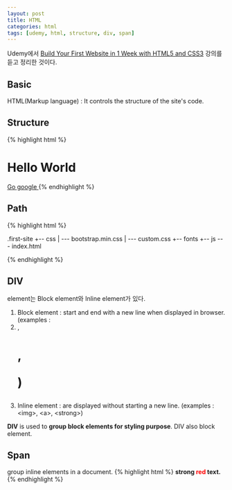 ```yaml
---
layout: post
title: HTML
categories: html
tags: [udemy, html, structure, div, span]
---
```

<div class="message">Udemy에서 <a href="https://www.udemy.com/build-your-first-website-in-1-week/">Build Your First Website in 1 Week with HTML5 and CSS3</a> 강의를 듣고 정리한 것이다.</div>


## Basic
HTML(Markup language) : It controls the structure of the site's code. 

## Structure
{% highlight html %}
<!DOCTYPE html>
<html>
	<!-- <head></head> section is background info,
	 include behind the scenes info -->
	<head>
		<title> My Blog </title>
	</head>
	<!-- <body></body> section is everything
	 you see on the screen -->
	<body>
		<h1> Hello World </h1>
		<!-- h1 : element
		<h1> : opening tag
		</h1> : closing tag -->
		<a href="http://google.com"> Go google </a>
		<!-- href : attributes,
		always defined name/value pair -->
	</body>
</html>
{% endhighlight %}

## Path
{% highlight html %}
<!-- folder directory -->
.first-site
+-- css
|	--- bootstrap.min.css
|	--- custom.css
+-- fonts
+-- js
--- index.html

<!-- index.html -->
<link rel="stylesheet" type="text/css" href="css/bootstrap.min.css">
<!-- href="
css : The browser to look for the "css" folder in the same directory
/ : Once "css" folder is found, go into it
bootstrap.min.css : Then find "bootstrap.min.css"
" -->

{% endhighlight %}

## DIV
element는 Block element와 Inline element가 있다.

1. Block element : start and end with a new line when displayed in browser. (examples : <div> <li>, <h1>, <p>)
2. Inline element : are displayed without starting a new line. (examples : &lt;img&gt;, &lt;a&gt;, &lt;strong&gt;)

**DIV** is used to **group block elements for styling purpose**. DIV also block element.

## Span
group inline elements in a document.
{% highlight html %}
<strong>strong <span style="color:red">red</span> text.</strong>
{% endhighlight %}
